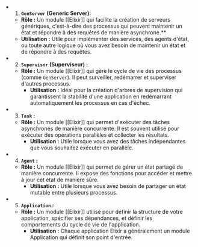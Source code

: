 - 1. **`GenServer` (Generic Server):**
	- **Rôle :** Un module [[Elixir]] qui facilite la création de serveurs génériques, c'est-à-dire des processus qui peuvent maintenir un état et répondre à des requêtes de manière asynchrone.**
	- **Utilisation :** Utile pour implémenter des services, des agents d'état, ou toute autre logique où vous avez besoin de maintenir un état et de répondre à des requêtes.
- 2. **`Supervisor` (Superviseur) :**
	- **Rôle :** Un module [[Elixir]] qui gère le cycle de vie des processus (comme `GenServer`). Il peut surveiller, redémarrer et superviser d'autres processus.
		- **Utilisation :** Idéal pour la création d'arbres de supervision qui garantissent la stabilité d'une application en redémarrant automatiquement les processus en cas d'échec.
- 3. **`Task` :**
	- **Rôle :** Un module [[Elixir]] qui permet d'exécuter des tâches asynchrones de manière concurrente. Il est souvent utilisé pour exécuter des opérations parallèles et collecter les résultats.
		- **Utilisation :** Utile lorsque vous avez des tâches indépendantes que vous souhaitez exécuter en parallèle.
- 4. **`Agent` :**
	- **Rôle :** Un module [[Elixir]] qui permet de gérer un état partagé de manière concurrente. Il expose des fonctions pour accéder et mettre à jour cet état de manière sûre.
		- **Utilisation :** Utile lorsque vous avez besoin de partager un état mutable entre plusieurs processus.
- 5. **`Application` :**
	- **Rôle :** Un module [[Elixir]] utilisé pour définir la structure de votre application, spécifier ses dépendances, et définir les comportements du cycle de vie de l'application.
		- **Utilisation :** Chaque application Elixir a généralement un module Application qui définit son point d'entrée.